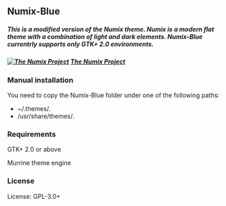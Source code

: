 ## Numix-Blue
##### This is a modified version of the Numix theme. Numix is a modern flat theme with a combination of light and dark elements. Numix-Blue currentrly supports only GTK+ 2.0 environments.
##### [![The Numix Project](https://dl.dropboxusercontent.com/u/60521097/numix.jpg)](https://numixproject.org/) [The Numix Project](https://numixproject.org/)

### Manual installation

You need to copy the Numix-Blue folder under one of the following paths:

* ~/.themes/.
* /usr/share/themes/.

### Requirements

GTK+ 2.0 or above

Murrine theme engine

### License

License: GPL-3.0+

